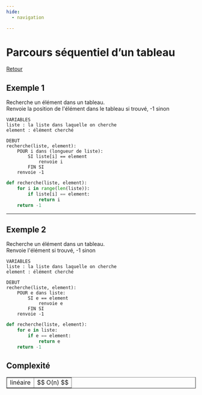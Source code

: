 ```yaml
---
hide:
  - navigation

---
```

<script type="text/javascript" src="http://cdn.mathjax.org/mathjax/latest/MathJax.js?config=default"></script>

# **Parcours séquentiel d’un tableau**

[Retour](../../)

## Exemple 1
Recherche un élément dans un tableau.  
Renvoie la position de l'élément dans le tableau si trouvé, -1 sinon

```
VARIABLES
liste : la liste dans laquelle on cherche
element : élément cherché

DEBUT
recherche(liste, element):
    POUR i dans (longueur de liste):
        SI liste[i] == element
            renvoie i
        FIN SI
    renvoie -1

```

```Python
def recherche(liste, element):
    for i in range(len(liste)):
        if liste[i] == element:
            return i
    return -1

```
___  

## Exemple 2

Recherche un élément dans un tableau.  
Renvoie l'élément si trouvé, -1 sinon

```
VARIABLES
liste : la liste dans laquelle on cherche
element : élément cherché

DEBUT
recherche(liste, element):
    POUR e dans liste:
        SI e == element
            renvoie e
        FIN SI
    renvoie -1

```

```Python
def recherche(liste, element):
    for e in liste:
        if e == element:
            return e
    return -1
```

## Complexité

<table width="100%" border="1" cellspacing="1" cellpadding="5">
  <tr>
    <td>
    linéaire
    </td>
    <td>
    $$ O(n) $$
    </td>
  </tr>
</table>
 